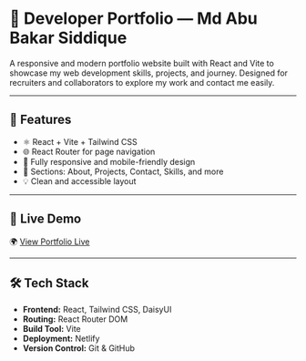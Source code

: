 # 💼 Developer Portfolio — Md Abu Bakar Siddique

A responsive and modern portfolio website built with React and Vite to showcase my web development skills, projects, and journey. Designed for recruiters and collaborators to explore my work and contact me easily.

---

## 🚀 Features

- ⚛️ React + Vite + Tailwind CSS
- 🌐 React Router for page navigation
- 📱 Fully responsive and mobile-friendly design
- 🧾 Sections: About, Projects, Contact, Skills, and more
- 💡 Clean and accessible layout

---

## 🔗 Live Demo

🌍 [View Portfolio Live](https://my-portfolio308.netlify.app)

---

## 🛠️ Tech Stack

- **Frontend:** React, Tailwind CSS, DaisyUI
- **Routing:** React Router DOM
- **Build Tool:** Vite
- **Deployment:** Netlify
- **Version Control:** Git & GitHub


